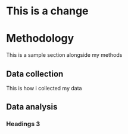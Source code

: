 # This is a change

# Methodology

This is a sample section alongside my methods

## Data collection

This is how i collected my data

## Data analysis

### Headings 3


